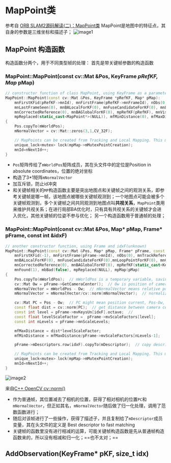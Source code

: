 # MapPoint类
参考自 [ORB SLAM2源码解读(二)：MapPoint类](https://zhuanlan.zhihu.com/p/84024378)
MapPoint是地图中的特征点，其自身的参数是三维坐标和描述子；
![image1](https://pic1.zhimg.com/80/v2-b01078589cf9aa13a03d4d39d61bb928_720w.jpg)
## MapPoint 构造函数
构造函数分两个，用于不同类型帧的处理：
首先是带关键帧参数的构造函数
### MapPoint::MapPoint(const cv::Mat &Pos, KeyFrame *pRefKF, Map* pMap)
```cpp
// constructor function of class MapPoint, using KeyFrame as a parameter
MapPoint::MapPoint(const cv::Mat &Pos, KeyFrame *pRefKF, Map* pMap):
    mnFirstKFid(pRefKF->mnId), mnFirstFrame(pRefKF->mnFrameId), nObs(0), mnTrackReferenceForFrame(0),
    mnLastFrameSeen(0), mnBALocalForKF(0), mnFuseCandidateForKF(0), mnLoopPointForKF(0), mnCorrectedByKF(0),
    mnCorrectedReference(0), mnBAGlobalForKF(0), mpRefKF(pRefKF), mnVisible(1), mnFound(1), mbBad(false),
    mpReplaced(static_cast<MapPoint*>(NULL)), mfMinDistance(0), mfMaxDistance(0), mpMap(pMap)
{
    Pos.copyTo(mWorldPos);
    mNormalVector = cv::Mat::zeros(3,1,CV_32F);

    // MapPoints can be created from Tracking and Local Mapping. This mutex avoid conflicts with id.
    unique_lock<mutex> lock(mpMap->mMutexPointCreation);
    mnId=nNextId++;
}
```
* `Pos`矩阵传给了`mWorldPos`矩阵成员，其在头文件中的定位是Position in absolute coordinates，位置的绝对坐标
* 构造了3*1矩阵`mNormalVector`
* 加互斥锁，防止id冲突
* 和关键帧相关的`MP`构造函数主要是突出地图点和关键帧之间的观测关系，即参考关键帧是哪一帧，该地图点被哪些关键帧观测到；一个地图点可能会被多个关键帧观测到，多个关键帧之间共同观测到地图点叫**共视关系**，`MapPoint`类用来维护共视关系；在进行局部BA优化时，只有具有共视关系的关键帧才会进入优化，其他关键帧的位姿不参与优化；
  另一个构造函数用于普通帧的处理；
### MapPoint::MapPoint(const cv::Mat &Pos, Map* pMap, Frame* pFrame, const int &idxF)
```cpp
// another constructor function, using Frame and idxF(unknown)
MapPoint::MapPoint(const cv::Mat &Pos, Map* pMap, Frame* pFrame, const int &idxF):
    mnFirstKFid(-1), mnFirstFrame(pFrame->mnId), nObs(0), mnTrackReferenceForFrame(0), mnLastFrameSeen(0),
    mnBALocalForKF(0), mnFuseCandidateForKF(0),mnLoopPointForKF(0), mnCorrectedByKF(0),
    mnCorrectedReference(0), mnBAGlobalForKF(0), mpRefKF(static_cast<KeyFrame*>(NULL)), mnVisible(1),
    mnFound(1), mbBad(false), mpReplaced(NULL), mpMap(pMap)
{
    Pos.copyTo(mWorldPos);  // mWorldPos is a temporary variable, saving position
    cv::Mat Ow = pFrame->GetCameraCenter();  // Ow is position of camera center
    mNormalVector = mWorldPos - Ow;  // mNormalVector means relative position of camera center
    mNormalVector = mNormalVector/cv::norm(mNormalVector);  // normalization of this mat

    cv::Mat PC = Pos - Ow;  // PC might mean position current, Pos-Ow, relative position
    const float dist = cv::norm(PC);  // get distance between camera center and the point
    const int level = pFrame->mvKeysUn[idxF].octave;  // 
    const float levelScaleFactor =  pFrame->mvScaleFactors[level];
    const int nLevels = pFrame->mnScaleLevels;

    mfMaxDistance = dist*levelScaleFactor;
    mfMinDistance = mfMaxDistance/pFrame->mvScaleFactors[nLevels-1];

    pFrame->mDescriptors.row(idxF).copyTo(mDescriptor);  // copy descriptors

    // MapPoints can be created from Tracking and Local Mapping. This mutex avoid conflicts with id.
    unique_lock<mutex> lock(mpMap->mMutexPointCreation);
    mnId=nNextId++;
}
```
![image2](https://docs.opencv.org/2.4/_images/math/99ed6771acf6fa12588487d65a9526eb97d48f63.png)

来自[C++ OpenCV cv::norm()](https://cppsecrets.com/users/168511510411111711412197115105110104975764103109971051084699111109/C00-OpenCV-cvnorm.php)
* 作为普通帧，其位置减去了相机的位置，获得了相对相机的位置`PC`和`mNormalVector`，但正如其名，`mNormalVector`随后做了归一化处理，调用了范数函数进行；
* 随后对该帧进行了一些操作，获得了描述子，并且复制给了`mDescriptor`成员变量，其在头文件的定义是 Best descriptor to fast matching
* 关键帧的函数里没有进行相减的运算，可能关键帧构造函数是先从普通帧构造函数来的，所以没有相减和归一化；==也不太对；==
## AddObservation(KeyFrame* pKF, size_t idx)











